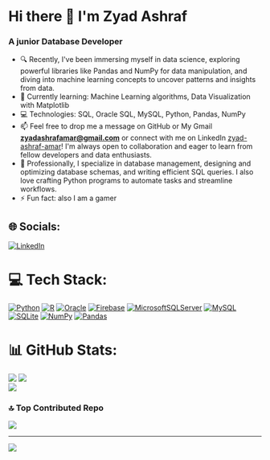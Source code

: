 # Hi there 👋 I'm Zyad Ashraf 

### A junior Database Developer


- 🔍 Recently, I've been immersing myself in data science, exploring powerful libraries like Pandas and NumPy for data manipulation, and diving into machine learning concepts to uncover patterns and insights from data.
- 🌱 Currently learning: Machine Learning algorithms, Data Visualization with Matplotlib
- 💻 Technologies: SQL, Oracle SQL, MySQL, Python, Pandas, NumPy
- 📫 Feel free to drop me a message on GitHub or My Gmail **zyadashrafamar@gmail.com** or connect with me on LinkedIn [zyad-ashraf-amar](https://www.linkedin.com/in/zyad-ashraf-amar/)! I'm always open to collaboration and eager to learn from fellow developers and data enthusiasts.
- 💼 Professionally, I specialize in database management, designing and optimizing database schemas, and writing efficient SQL queries. I also love crafting Python programs to automate tasks and streamline workflows.
- ⚡ Fun fact: also I am a gamer

## 🌐 Socials:
[![LinkedIn](https://img.shields.io/badge/LinkedIn-%230077B5.svg?logo=linkedin&logoColor=white)](https://linkedin.com/in/www.linkedin.com/in/zyad-ashraf-amar) 

# 💻 Tech Stack:
[![Python](https://img.shields.io/badge/python-3670A0?style=for-the-badge&logo=python&logoColor=white)](https://www.python.org/)
[![R](https://img.shields.io/badge/r-%23276DC3.svg?style=for-the-badge&logo=r&logoColor=white)](https://www.r-project.org/)
[![Oracle](https://img.shields.io/badge/Oracle-F80000?style=for-the-badge&logo=oracle&logoColor=white)](https://www.oracle.com/)
[![Firebase](https://img.shields.io/badge/Firebase-039BE5?style=for-the-badge&logo=Firebase&logoColor=white)](https://firebase.google.com/)
[![MicrosoftSQLServer](https://img.shields.io/badge/Microsoft%20SQL%20Server-CC2927?style=for-the-badge&logo=microsoft%20sql%20server&logoColor=white)](https://www.microsoft.com/en-us/sql-server)
[![MySQL](https://img.shields.io/badge/mysql-%2300000f.svg?style=for-the-badge&logo=mysql&logoColor=white)](https://www.mysql.com/)
[![SQLite](https://img.shields.io/badge/sqlite-%2307405e.svg?style=for-the-badge&logo=sqlite&logoColor=white)](https://www.sqlite.org/)
[![NumPy](https://img.shields.io/badge/numpy-%23013243.svg?style=for-the-badge&logo=numpy&logoColor=white)](https://numpy.org/)
[![Pandas](https://img.shields.io/badge/pandas-%23150458.svg?style=for-the-badge&logo=pandas&logoColor=white)](https://pandas.pydata.org/)

# 📊 GitHub Stats:
![](https://github-readme-stats.vercel.app/api?username=zyad-ashraf-amar&theme=vision-friendly-dark&hide_border=false&include_all_commits=true&count_private=false)
![](https://github-readme-streak-stats.herokuapp.com/?user=zyad-ashraf-amar&theme=vision-friendly-dark&hide_border=false)<br/>
![](https://github-readme-stats.vercel.app/api/top-langs/?username=zyad-ashraf-amar&theme=vision-friendly-dark&hide_border=false&include_all_commits=true&count_private=false&layout=compact)

### 🔝 Top Contributed Repo
![](https://github-contributor-stats.vercel.app/api?username=zyad-ashraf-amar&limit=5&theme=gruvbox&combine_all_yearly_contributions=true)

---
[![](https://visitcount.itsvg.in/api?id=zyad-ashraf-amar&icon=2&color=0)](https://visitcount.itsvg.in)

<!-- Proudly created with GPRM ( https://gprm.itsvg.in ) -->
